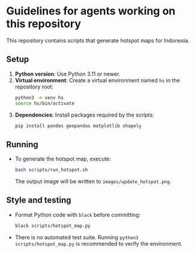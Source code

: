 # Guidelines for agents working on this repository

This repository contains scripts that generate hotspot maps for Indonesia.

## Setup

1. **Python version**: Use Python 3.11 or newer.
2. **Virtual environment**: Create a virtual environment named `hs` in the repository root:
   ```bash
   python3 -m venv hs
   source hs/bin/activate
   ```
3. **Dependencies**: Install packages required by the scripts:
   ```bash
   pip install pandas geopandas matplotlib shapely
   ```

## Running

- To generate the hotspot map, execute:
  ```bash
  bash scripts/run_hotspot.sh
  ```
  The output image will be written to `images/update_hotspot.png`.

## Style and testing

- Format Python code with `black` before committing:
  ```bash
  black scripts/hotspot_map.py
  ```
- There is no automated test suite. Running `python3 scripts/hotspot_map.py` is recommended to verify the environment.
